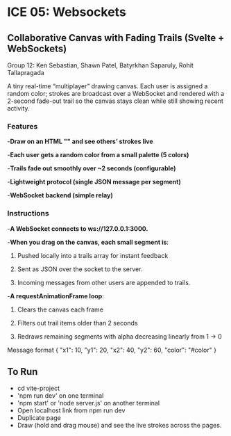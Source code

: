 # ICE 05: Websockets
## Collaborative Canvas with Fading Trails (Svelte + WebSockets)

Group 12: Ken Sebastian, Shawn Patel, Batyrkhan Saparuly, Rohit Tallapragada <br>

A tiny real-time “multiplayer” drawing canvas. Each user is assigned a random color; strokes are broadcast over a WebSocket and rendered with a 2-second fade-out trail so the canvas stays clean while still showing recent activity.


### Features


-**Draw on an HTML "<canvas>" and see others’ strokes live**


-**Each user gets a random color from a small palette (5 colors)**


-**Trails fade out smoothly over ~2 seconds (configurable)**


-**Lightweight protocol (single JSON message per segment)**


-**WebSocket backend (simple relay)**


### Instructions

-**A WebSocket connects to ws://127.0.0.1:3000.**

-**When you drag on the canvas, each small segment is**:

1. Pushed locally into a trails array for instant feedback

2. Sent as JSON over the socket to the server.

3. Incoming messages from other users are appended to trails.

-**A requestAnimationFrame loop**:

1. Clears the canvas each frame

2. Filters out trail items older than 2 seconds

3. Redraws remaining segments with alpha decreasing linearly from 1 → 0

Message format
{
  "x1": 10, "y1": 20,
  "x2": 40, "y2": 60,
  "color": "#color"
}

## To Run
- cd vite-project
- 'npm run dev' on one terminal
- 'npm start' or 'node server.js' on another terminal
- Open localhost link from npm run dev
- Duplicate page
- Draw (hold and drag mouse) and see the live strokes across the pages.
